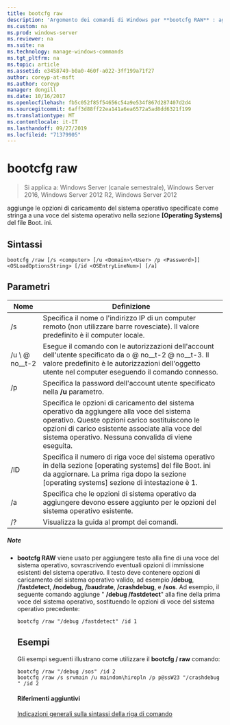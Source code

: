 ```yaml
---
title: bootcfg raw
description: 'Argomento dei comandi di Windows per **bootcfg RAW** : aggiunge le opzioni di caricamento del sistema operativo specificate come stringa a una voce del sistema operativo nella sezione **[Operating Systems]** del file Boot. ini.'
ms.custom: na
ms.prod: windows-server
ms.reviewer: na
ms.suite: na
ms.technology: manage-windows-commands
ms.tgt_pltfrm: na
ms.topic: article
ms.assetid: e3458749-b0a0-460f-a022-3ff199a71f27
author: coreyp-at-msft
ms.author: coreyp
manager: dongill
ms.date: 10/16/2017
ms.openlocfilehash: fb5c052f85f54656c54a9e534f867d287407d2d4
ms.sourcegitcommit: 6aff3d88ff22ea141a6ea6572a5ad8dd6321f199
ms.translationtype: MT
ms.contentlocale: it-IT
ms.lasthandoff: 09/27/2019
ms.locfileid: "71379905"
---
```

# <a name="bootcfg-raw"></a>bootcfg raw

>Si applica a: Windows Server (canale semestrale), Windows Server 2016, Windows Server 2012 R2, Windows Server 2012

aggiunge le opzioni di caricamento del sistema operativo specificate come stringa a una voce del sistema operativo nella sezione **[Operating Systems]** del file Boot. ini.

## <a name="syntax"></a>Sintassi
```
bootcfg /raw [/s <computer> [/u <Domain>\<User> /p <Password>]] <OSLoadOptionsString> [/id <OSEntryLineNum>] [/a]
```
## <a name="parameters"></a>Parametri

|         Nome          |                                                                                                            Definizione                                                                                                             |
|-----------------------|-----------------------------------------------------------------------------------------------------------------------------------------------------------------------------------------------------------------------------------|
|     /s <computer>     |                                                        Specifica il nome o l'indirizzo IP di un computer remoto (non utilizzare barre rovesciate). Il valore predefinito è il computer locale.                                                         |
| /u <Domain> \\ @ no__t-2  |               Esegue il comando con le autorizzazioni dell'account dell'utente specificato da <User> o <Domain> @ no__t-2 @ no__t-3. Il valore predefinito è le autorizzazioni dell'oggetto utente nel computer eseguendo il comando connesso.                |
|     /p <Password>     |                                                                       Specifica la password dell'account utente specificato nella **/u** parametro.                                                                       |
| <OSLoadOptionsString> | Specifica le opzioni di caricamento del sistema operativo da aggiungere alla voce del sistema operativo. Queste opzioni carico sostituiscono le opzioni di carico esistente associate alla voce del sistema operativo. Nessuna convalida di <OSLoadOptions> viene eseguita. |
| /ID <OSEntryLineNum>  |                       Specifica il numero di riga voce del sistema operativo in della sezione [operating systems] del file Boot. ini da aggiornare. La prima riga dopo la sezione [operating systems] sezione di intestazione è 1.                       |
|          /a           |                                                       Specifica che le opzioni di sistema operativo da aggiungere devono essere aggiunto per le opzioni del sistema operativo esistente.                                                        |
|          /?           |                                                                                               Visualizza la guida al prompt dei comandi.                                                                                                |

##### <a name="remarks"></a>Note
- **bootcfg RAW** viene usato per aggiungere testo alla fine di una voce del sistema operativo, sovrascrivendo eventuali opzioni di immissione esistenti del sistema operativo. Il testo deve contenere opzioni di caricamento del sistema operativo valido, ad esempio **/debug**, **/fastdetect**, **/nodebug**, **/baudrate**, **/crashdebug**, e **/sos**. Ad esempio, il seguente comando aggiunge " **/debug /fastdetect**" alla fine della prima voce del sistema operativo, sostituendo le opzioni di voce del sistema operativo precedente:
  ```
  bootcfg /raw "/debug /fastdetect" /id 1
  ```
  ## <a name="BKMK_examples"></a>Esempi
  Gli esempi seguenti illustrano come utilizzare il **bootcfg / raw** comando:
  ```
  bootcfg /raw "/debug /sos" /id 2
  bootcfg /raw /s srvmain /u maindom\hiropln /p p@ssW23 "/crashdebug " /id 2
  ```
  #### <a name="additional-references"></a>Riferimenti aggiuntivi
  [Indicazioni generali sulla sintassi della riga di comando](command-line-syntax-key.md)
